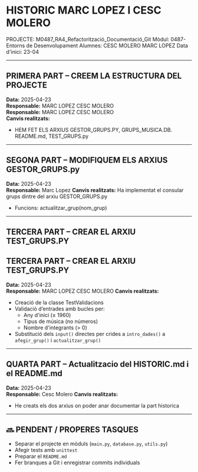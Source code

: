 # HISTORIC MARC LOPEZ I CESC MOLERO

PROJECTE: M0487_RA4_Refactorització_Documentació_Git
Mòdul: 0487-Entorns de Desenvolupament
Alumnes: CESC MOLERO  MARC LOPEZ
Data d'inici: 23-04

---

## PRIMERA PART – CREEM LA ESTRUCTURA DEL PROJECTE

**Data:** 2025-04-23  
**Responsable:** MARC LOPEZ CESC MOLERO  
**Responsable:** MARC LOPEZ CESC MOLERO  
**Canvis realitzats:**
- HEM FET ELS ARXIUS GESTOR_GRUPS.PY, GRUPS_MUSICA.DB. README.md, TEST_GRUPS.py

---

## SEGONA PART – MODIFIQUEM ELS ARXIUS GESTOR_GRUPS.py

**Data:** 2025-04-23  
**Responsable:** Marc Lopez
**Canvis realitzats:** Ha implementat el consular grups dintre del arxiu GESTOR_GRUPS.py
- Funcions: actualitzar_grup(nom_grup)

---

## TERCERA PART – CREAR EL ARXIU TEST_GRUPS.PY
## TERCERA PART – CREAR EL ARXIU TEST_GRUPS.PY

**Data:** 2025-04-23  
**Responsable:** MARC LOPEZ CESC MOLERO
**Canvis realitzats:**
- Creació de la classe TestValidacions
- Validació d’entrades amb bucles per:
  - Any d'inici (≥ 1960)
  - Tipus de música (no números)
  - Nombre d'integrants (> 0)
- Substitució dels `input()` directes per crides a `intro_dades()` a `afegir_grup()` i `actualitzar_grup()`

---

## QUARTA PART – Actualitzacio del HISTORIC.md i el README.md

**Data:** 2025-04-23  
**Responsable:** Cesc Molero 
**Canvis realitzats:**
- He creats els dos arxius on poder anar documentar la part historica 


---

## 🔜 PENDENT / PROPERES TASQUES

- Separar el projecte en mòduls (`main.py`, `database.py`, `utils.py`)
- Afegir tests amb `unittest`
- Preparar el `README.md`
- Fer branques a Git i enregistrar commits individuals